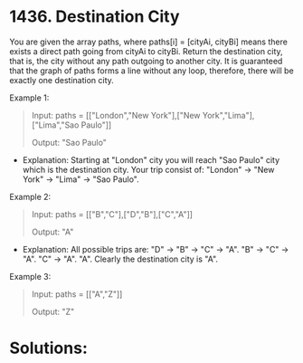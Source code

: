 # 1436. Destination City
You are given the array paths, where paths[i] = [cityAi, cityBi] means there exists a 
direct path going from cityAi to cityBi. Return the destination city, that is, the city
without any path outgoing to another city.
It is guaranteed that the graph of paths forms a line without any loop, therefore, there
will be exactly one destination city.

Example 1:
> Input: paths = [["London","New York"],["New York","Lima"],["Lima","Sao Paulo"]]
>
> Output: "Sao Paulo" 
* Explanation: Starting at "London" city you will reach "Sao Paulo" city which is the
destination city. Your trip consist of: "London" -> "New York" -> "Lima" -> "Sao Paulo".

Example 2:
> Input: paths = [["B","C"],["D","B"],["C","A"]]
>
> Output: "A"
* Explanation: All possible trips are: "D" -> "B" -> "C" -> "A". "B" -> "C" -> "A". "C" -> "A". 
"A". Clearly the destination city is "A".

Example 3:
> Input: paths = [["A","Z"]]
>
> Output: "Z"

# Solutions:
